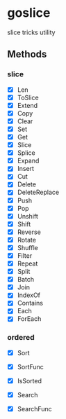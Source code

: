 # goslice
slice tricks utility

## Methods


### slice
- [x] Len
- [x] ToSlice
- [x] Extend
- [x] Copy
- [x] Clear
- [x] Set
- [x] Get
- [x] Slice
- [x] Splice
- [x] Expand
- [x] Insert
- [x] Cut
- [x] Delete
- [x] DeleteReplace
- [x] Push
- [x] Pop
- [x] Unshift
- [x] Shift
- [x] Reverse
- [x] Rotate
- [x] Shuffle
- [x] Filter
- [x] Repeat
- [x] Split
- [x] Batch
- [x] Join
- [x] IndexOf
- [x] Contains
- [x] Each
- [x] ForEach
### ordered
- [x] Sort
- [x] SortFunc
- [x] IsSorted
- [x] Search
- [x] SearchFunc




